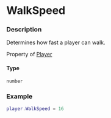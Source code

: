 # WalkSpeed
### Description
Determines how fast a player can walk.

Property of [Player](/classes/Player/)

#### Type
`number`

### Example
```lua
player.WalkSpeed = 16
```
